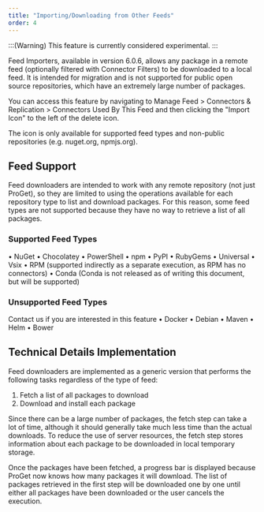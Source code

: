 ```yaml
---
title: "Importing/Downloading from Other Feeds"
order: 4
---
```


:::(Warning)
This feature is currently considered experimental.
:::

Feed Importers, available in version 6.0.6, allows any package in a remote feed (optionally filtered with Connector Filters) to be downloaded to a local feed. It is intended for migration and is not supported for public open source repositories, which have an extremely large number of packages.

You can access this feature by navigating to Manage Feed > Connectors & Replication > Connectors Used By This Feed and then clicking the "Import Icon" to the left of the delete icon.

The icon is only available for supported feed types and non-public repositories (e.g. nuget.org, npmjs.org).

## Feed Support
Feed downloaders are intended to work with any remote repository (not just ProGet), so they are limited to using the operations available for each repository type to list and download packages. For this reason, some feed types are not supported because they have no way to retrieve a list of all packages.

### Supported Feed Types
•	NuGet
•	Chocolatey
•	PowerShell
•	npm
•	PyPI
•	RubyGems
•	Universal
•	Vsix
•	RPM (supported indirectly as a separate execution, as RPM has no connectors)
•	Conda (Conda is not released as of writing this document, but will be supported)

### Unsupported Feed Types
Contact us if you are interested in this feature
•	Docker
•	Debian
•	Maven
•	Helm
•	Bower


## Technical Details Implementation
Feed downloaders are implemented as a generic version that performs the following tasks regardless of the type of feed:

1.	Fetch a list of all packages to download
2.	Download and install each package

Since there can be a large number of packages, the fetch step can take a lot of time, although it should generally take much less time than the actual downloads. To reduce the use of server resources, the fetch step stores information about each package to be downloaded in local temporary storage.

Once the packages have been fetched, a progress bar is displayed because ProGet now knows how many packages it will download. The list of packages retrieved in the first step will be downloaded one by one until either all packages have been downloaded or the user cancels the execution.